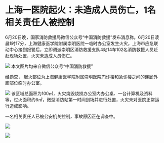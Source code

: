 

# 上海一医院起火：未造成人员伤亡，1名相关责任人被控制

6月20日晚，国家消防救援局微信公众号“中国消防救援”发布消息称，6月20日凌晨1时17分，上海健康医学院附属崇明医院一临时办公室发生火灾，上海市应急联动中心接到报警后，立即调派崇明区消防救援支队4站14车102名消防救援人员赶赴现场处置，火灾未造成人员伤亡。

![](https://inews.gtimg.com/om_bt/OpTdrvE-_tzhlusaWXaFs3j1ZUWIrwctUBwDJDRhFQoz4AA/1000)
本文图片均来自微信公众号“中国消防救援”

经勘查， 起火部位为上海健康医学院附属崇明医院门诊楼和急诊楼之间的连廊外廊部位临时办公室。

![](https://inews.gtimg.com/om_bt/OGiD_3DHbLqZdVc2XnB90L_ttrz4DLCW_WSispzIyIXY0AA/1000)
该区域总面积为100㎡，火灾烧毁烧损办公室内办公桌、一台计算机及资料等，过火面积约6㎡，微型消防站第一时间到场并进行处置，火灾未对医院正常运行造成影响。

一名相关责任人已被公安机关控制，事故原因正在调查中。

![](https://inews.gtimg.com/om_bt/OXI40TBrgOSqEFIJBlphoc-47-YkoCWuSUfDxAdV49ePYAA/1000)

![](https://inews.gtimg.com/om_bt/OqZAiZ7JR6HnDB09BJVHnbBYIRzYEfCWUiQwP-RHwC4ZcAA/1000)

